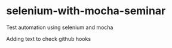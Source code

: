 # selenium-with-mocha-seminar
Test automation using selenium and mocha


Adding text to check github hooks
